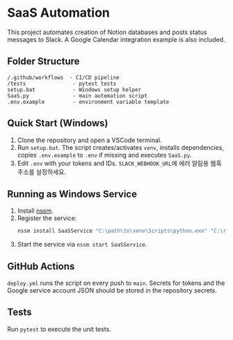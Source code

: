 # SaaS Automation

This project automates creation of Notion databases and posts status messages to Slack. A Google Calendar integration example is also included.

## Folder Structure
```
/.github/workflows  - CI/CD pipeline
/tests               - pytest tests
setup.bat            - Windows setup helper
SaaS.py              - main automation script
.env.example         - environment variable template
```

## Quick Start (Windows)
1. Clone the repository and open a VSCode terminal.
2. Run `setup.bat`. The script creates/activates `venv`, installs dependencies, copies `.env.example` to `.env` if missing and executes `SaaS.py`.
3. Edit `.env` with your tokens and IDs. `SLACK_WEBHOOK_URL`에 에러 알림용 웹훅 주소를 설정하세요.

## Running as Windows Service
1. Install [nssm](https://nssm.cc/).
2. Register the service:
   ```cmd
   nssm install SaaSService "C:\path\to\venv\Scripts\python.exe" "C:\repo\SaaS.py"
   ```
3. Start the service via `nssm start SaaSService`.

## GitHub Actions
`deploy.yml` runs the script on every push to `main`. Secrets for tokens and the Google service account JSON should be stored in the repository secrets.

## Tests
Run `pytest` to execute the unit tests.

